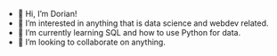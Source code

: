 - 👋 Hi, I’m Dorian!
- 👀 I’m interested in anything that is data science and webdev related.
- 🌱 I’m currently learning SQL and how to use Python for data.
- 💞️ I’m looking to collaborate on anything.

<!---
dcarrillo9181/dcarrillo9181 is a ✨ special ✨ repository because its `README.md` (this file) appears on your GitHub profile.
You can click the Preview link to take a look at your changes.
--->
